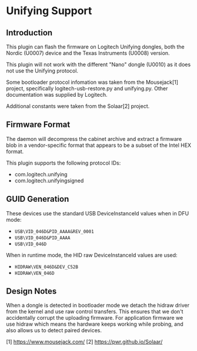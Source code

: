 Unifying Support
================

Introduction
------------

This plugin can flash the firmware on Logitech Unifying dongles, both the
Nordic (U0007) device and the Texas Instruments (U0008) version.

This plugin will not work with the different "Nano" dongle (U0010) as it does
not use the Unifying protocol.

Some bootloader protocol infomation was taken from the Mousejack[1] project,
specifically logitech-usb-restore.py and unifying.py. Other documentation was
supplied by Logitech.

Additional constants were taken from the Solaar[2] project.

Firmware Format
---------------

The daemon will decompress the cabinet archive and extract a firmware blob in
a vendor-specific format that appears to be a subset of the Intel HEX format.

This plugin supports the following protocol IDs:

 * com.logitech.unifying
 * com.logitech.unifyingsigned

GUID Generation
---------------

These devices use the standard USB DeviceInstanceId values when in DFU mode:

 * `USB\VID_046D&PID_AAAA&REV_0001`
 * `USB\VID_046D&PID_AAAA`
 * `USB\VID_046D`

When in runtime mode, the HID raw DeviceInstanceId values are used:

 * `HIDRAW\VEN_046D&DEV_C52B`
 * `HIDRAW\VEN_046D`

Design Notes
------------

When a dongle is detected in bootloader mode we detach the hidraw driver from
the kernel and use raw control transfers. This ensures that we don't accidentally
corrupt the uploading firmware. For application firmware we use hidraw which
means the hardware keeps working while probing, and also allows us to detect
paired devices.

[1] https://www.mousejack.com/
[2] https://pwr.github.io/Solaar/
